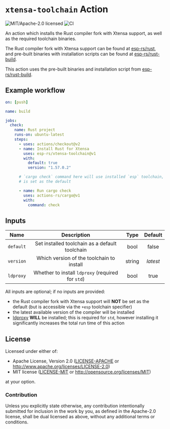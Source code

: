 # `xtensa-toolchain` Action

![MIT/Apache-2.0 licensed](https://img.shields.io/badge/license-MIT%2FApache--2.0-blue)
![CI](https://github.com/esp-rs/xtensa-toolchain/workflows/CI/badge.svg)

An action which installs the Rust compiler fork with Xtensa support, as well as the required toolchain binaries.

The Rust compiler fork with Xtensa support can be found at [esp-rs/rust], and pre-built binaries with installation scripts can be found at [esp-rs/rust-build].

This action uses the pre-built binaries and installation script from [esp-rs/rust-build].

[esp-rs/rust]: https://github.com/esp-rs/rust
[esp-rs/rust-build]: https://github.com/esp-rs/rust

## Example workflow

```yaml
on: [push]

name: build

jobs:
  check:
    name: Rust project
    runs-on: ubuntu-latest
    steps:
      - uses: actions/checkout@v2
      - name: Install Rust for Xtensa
        uses: esp-rs/xtensa-toolchain@v1
        with:
          default: true
          version: "1.57.0.2"

      # `cargo check` command here will use installed `esp` toolchain, as it
      # is set as the default

      - name: Run cargo check
        uses: actions-rs/cargo@v1
        with:
          command: check
```

## Inputs

|   Name    |                    Description                    |  Type  | Default  |
| :-------: | :-----------------------------------------------: | :----: | :------: |
| `default` |  Set installed toolchain as a default toolchain   |  bool  |  false   |
| `version` |     Which version of the toolchain to install     | string | _latest_ |
| `ldproxy` | Whether to install `ldproxy` (required for `std`) |  bool  |   true   |

All inputs are optional; if no inputs are provided:

- the Rust compiler fork with Xtensa support will **NOT** be set as the default (but is accessible via the `+esp` toolchain specifier)
- the latest available version of the compiler will be installed
- [ldproxy](https://github.com/ivmarkov/embuild) **WILL** be installed; this is required for `std`, however installing it significantly increases the total run time of this action

## License

Licensed under either of:

- Apache License, Version 2.0 ([LICENSE-APACHE](LICENSE-APACHE) or http://www.apache.org/licenses/LICENSE-2.0)
- MIT license ([LICENSE-MIT](LICENSE-MIT) or http://opensource.org/licenses/MIT)

at your option.

### Contribution

Unless you explicitly state otherwise, any contribution intentionally submitted for inclusion in
the work by you, as defined in the Apache-2.0 license, shall be dual licensed as above, without
any additional terms or conditions.
